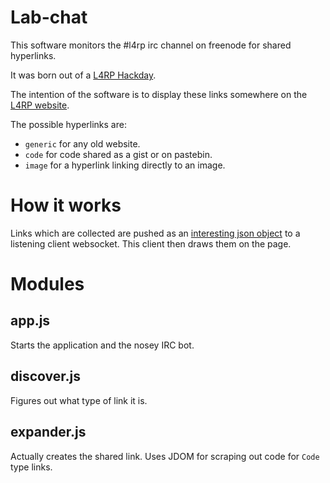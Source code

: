 # Lab-chat

This software monitors the #l4rp irc channel on freenode for shared hyperlinks.

It was born out of a [L4RP Hackday](http://lanyrd.com/2012/l4rp-nld3/).

The intention of the software is to display these links somewhere on the 
[L4RP website](http://l4rp.com).

The possible hyperlinks are:

- `generic` for any old website.
- `code` for code shared as a gist or on pastebin.
- `image` for a hyperlink linking directly to an image.

# How it works

Links which are collected are pushed as an 
[interesting json object](https://github.com/AaronAcerboni/lab-chat/blob/master/link%20type%20schema.md) to a listening client websocket. 
This client then draws them on the page.

# Modules

## app.js

Starts the application and the nosey IRC bot.

## discover.js

Figures out what type of link it is.

## expander.js

Actually creates the shared link. Uses JDOM for scraping out code for `Code`
type links.